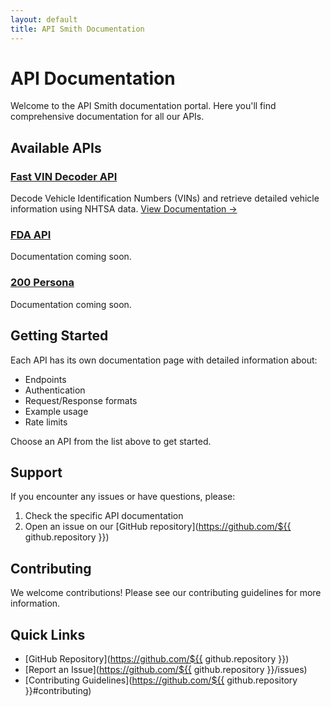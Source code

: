 ```yaml
---
layout: default
title: API Smith Documentation
---
```


# API Documentation

Welcome to the API Smith documentation portal. Here you'll find comprehensive documentation for all our APIs.

## Available APIs

### [Fast VIN Decoder API](./fast-vin/)
Decode Vehicle Identification Numbers (VINs) and retrieve detailed vehicle information using NHTSA data.
[View Documentation →](./fast-vin/)

### [FDA API](./fda-api.html)
Documentation coming soon.

### [200 Persona](./200-persona.html)
Documentation coming soon.

## Getting Started

Each API has its own documentation page with detailed information about:
- Endpoints
- Authentication
- Request/Response formats
- Example usage
- Rate limits

Choose an API from the list above to get started.

## Support

If you encounter any issues or have questions, please:
1. Check the specific API documentation
2. Open an issue on our [GitHub repository](https://github.com/${{ github.repository }})

## Contributing

We welcome contributions! Please see our contributing guidelines for more information.

## Quick Links

- [GitHub Repository](https://github.com/${{ github.repository }})
- [Report an Issue](https://github.com/${{ github.repository }}/issues)
- [Contributing Guidelines](https://github.com/${{ github.repository }}#contributing) 